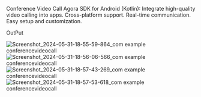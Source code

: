 Conference Video Call
Agora SDK for Android (Kotlin): Integrate high-quality video calling into apps. Cross-platform support. Real-time communication. Easy setup and customization.

OutPut

![Screenshot_2024-05-31-18-55-59-864_com example conferencevideocall](https://github.com/hetalpatel08/conference-video-call/assets/115159485/869c52c7-79b0-49a9-9c88-27fb7e2b1e5d)
![Screenshot_2024-05-31-18-56-06-566_com example conferencevideocall](https://github.com/hetalpatel08/conference-video-call/assets/115159485/444ea10e-5a82-4dde-841b-8c5900a3ae2d)
![Screenshot_2024-05-31-18-57-43-269_com example conferencevideocall](https://github.com/hetalpatel08/conference-video-call/assets/115159485/ab0eb962-b5d9-4cb1-b70e-14020fcbc57f)
![Screenshot_2024-05-31-18-57-53-618_com example conferencevideocall](https://github.com/hetalpatel08/conference-video-call/assets/115159485/d0556d28-0cf9-4800-be5f-f680b1fb76fd)
